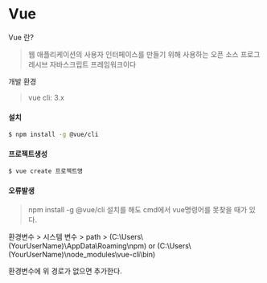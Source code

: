 # Vue

Vue 란?

>웹 애플리케이션의 사용자 인터페이스를 만들기 위해 사용하는 오픈 소스 프로그레시브 자바스크립트 프레임워크이다

개발 환경

> vue cli: 3.x

#### 설치

```bash
$ npm install -g @vue/cli
```

#### 프로젝트생성

```bash
$ vue create 프로젝트명
```



#### 오류발생

> npm install -g @vue/cli 설치를 해도 cmd에서 vue명령어를 못찾을 때가 있다.

환경변수 > 시스템 변수 > path >   (C:\Users\\(YourUserName)\AppData\Roaming\npm) or (C:\Users\\(YourUserName)\node_modules\vue-cli\bin)

환경변수에 위 경로가 없으면 추가한다.